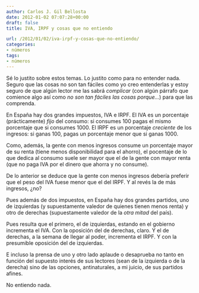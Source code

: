 ```yaml
---
author: Carlos J. Gil Bellosta
date: 2012-01-02 07:07:28+00:00
draft: false
title: IVA, IRPF y cosas que no entiendo

url: /2012/01/02/iva-irpf-y-cosas-que-no-entiendo/
categories:
- números
tags:
- números
---
```


Sé lo justito sobre estos temas. Lo justito como para no entender nada. Seguro que las cosas no son tan fáciles como yo creo entenderlas y estoy seguro de que algún lector me las sabrá _complicar_ (con algún párrafo que comience algo así como _no son tan fáciles las cosas porque..._) para que las comprenda.

En España hay dos grandes impuestos, IVA e IRPF. El IVA es un porcentaje (prácticamente) _fijo_ del consumo: si consumes 100 pagas el mismo porcentaje que si consumes 1000. El IRPF es un porcentaje _creciente_ de los ingresos: si ganas 100, pagas un porcentaje menor que si ganas 1000.

Como, además, la gente con menos ingresos consume un porcentaje mayor de su renta (tiene menos disponibilidad para el ahorro), el pocentaje de lo que dedica al consumo suele ser mayor que el de la gente con mayor renta (que no paga IVA por el dinero que ahorra y no consume).

De lo anterior se deduce que la gente con menos ingresos debería preferir que el peso del IVA fuese menor que el del IRPF. Y al revés la de más ingresos, ¿no?

Pues además de dos impuestos, en España hay dos grandes partidos, uno de izquierdas (y supuestamente valedor de quienes tienen menos renta) y otro de derechas (supuestamente valedor de la _otra mitad_ del país).

Pues resulta que el primero, el de izquierdas, estando en el gobierno incrementa el IVA. Con la oposición del de derechas, claro. Y el de derechas, a la semana de llegar al poder, incrementa el IRPF. Y con la presumible oposición del de izquierdas.

E incluso la prensa de uno y otro lado aplaude o desaprueba no tanto en función del supuesto interés de sus lectores (sean de la izquierda o de la derecha) sino de las opciones, antinaturales, a mi juicio, de sus partidos afines.

No entiendo nada.

